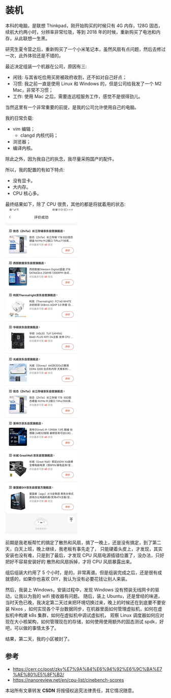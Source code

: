 # 装机

本科的电脑，是联想 Thinkpad，刚开始购买的时候只有 4G 内存，128G 固态，续航大约两小时，分辨率非常垃圾，等到 2018 年的时候，重新购买了电池和内存，从此联想一生黑。

研究生夏令营之后，重新购买了一个小米笔记本，虽然风扇有点问题，然后去修过一次，此外体验还是不错的。

最近决定组装一个机器在公司，原因有三:
- 闲钱: 与其省吃俭用买房被政府收割，还不如对自己好点；
- 习惯: 我之前一直是使用 Linux 和 Windows 的，但是公司给我发了一个 M2 Mac，非常不习惯；
- 工作: 使用 Mac 之后，需要连远程服务工作，感觉不是很得劲儿。

当然这里有一个非常重要的前提，是我的公司允许使用自己的电脑。

我的日常负载:
- vim 编辑；
  - clangd 内核代码；
- 浏览器；
- 编译内核。

除此之外，因为我自己的执念，我尽量采购国产的配件。

所以，我的配置的有如下特点:
- 没有显卡。
- 大内存。
- CPU 核心多。

最终结果如下，除了 CPU 很贵，其他的都是将就着用的状态:
![](./m.jpeg)

前期是我老板帮忙的搞定了散热和风扇，搞了一晚上，还是没有搞定，到了第二天，白天上班，晚上继续，我老板有事先走了，
只能硬着头皮上，才发现，其实安装也没有难，只是到了最后，才发现 CPU 风扇电源插错位置了，没办法，只好把好不容易安装好的
散热和风扇拆掉，才将 CPU 风扇暴露出来。

组后组装大约用了 5 个小时，是的，非常离谱。但是组装完成之后，还是很有成就感的，如果你也喜欢 DIY，我认为没有必要花钱让别人来装。

然后，我装上 Windows，安装过程中，发现 Windows 没有预装无线网卡的驱动，让我以为我的 wifi 接收器有问题。
随后，装上 Ubuntu，还是曾经的味道，当时天色已晚，我决定第二天过来把环境切换过来，晚上的时候还在到底要不要安装
Nixos ，如何实现各个平台数据同步，在机器里面如何管理虚拟机，如何在虚拟机中构建 k8s 集群，如何在虚拟机中调试虚拟机，
观察 Linux 调度器如何应对现在大小核架构，如何管理现在的存储，如何使用使用额外的固态测试 spdk，好吧，可以做的事情太多了。

结果，第二天，我的小区被封了。

## 参考
- https://cerr.cc/post/zkv%E7%9A%84%E6%94%92%E6%9C%BA%E7%AE%80%E5%8F%B2/
- https://nanoreview.net/en/cpu-list/cinebench-scores

<script src="https://giscus.app/client.js"
        data-repo="martins3/martins3.github.io"
        data-repo-id="MDEwOlJlcG9zaXRvcnkyOTc4MjA0MDg="
        data-category="Show and tell"
        data-category-id="MDE4OkRpc2N1c3Npb25DYXRlZ29yeTMyMDMzNjY4"
        data-mapping="pathname"
        data-reactions-enabled="1"
        data-emit-metadata="0"
        data-theme="light"
        data-lang="zh-CN"
        crossorigin="anonymous"
        async>
</script>

本站所有文章转发 **CSDN** 将按侵权追究法律责任，其它情况随意。
